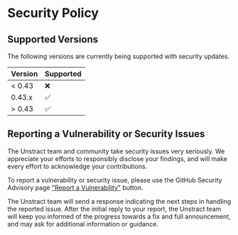 # Security Policy

## Supported Versions

The following versions are currently being supported with security updates.

| Version | Supported          |
| ------- | ------------------ |
| < 0.43  | :x:                |
| 0.43.x  | :white_check_mark: |
| > 0.43  | :white_check_mark: |

## Reporting a Vulnerability or Security Issues

The Unstract team and community take security issues very seriously. We appreciate your efforts to responsibly disclose your findings, and will make every effort to acknowledge your contributions.

To report a vulnerability or security issue, please use the GitHub Security Advisory page ["Report a Vulnerability"](https://github.com/Zipstack/unstract/security/advisories/) button.

The Unstract team will send a response indicating the next steps in handling the reported issue. After the initial reply to your report, the Unstract team will keep you informed of the progress towards a fix and full announcement, and may ask for additional information or guidance.
